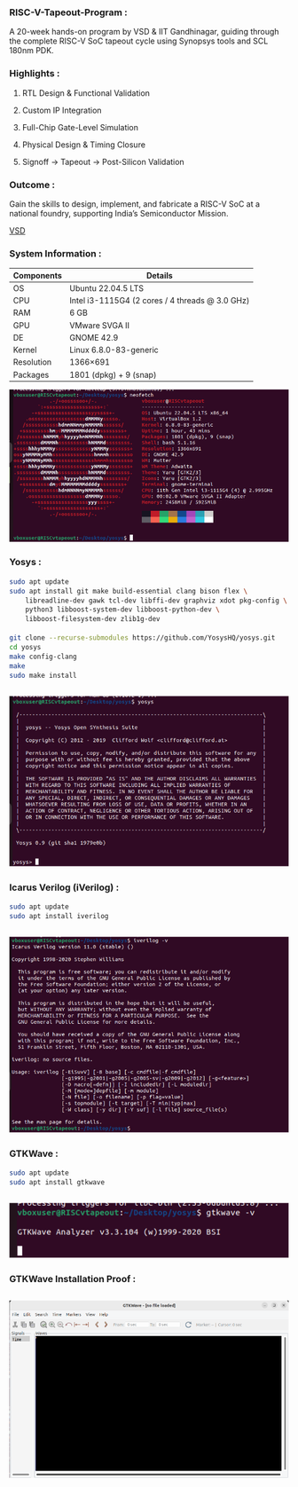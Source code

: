 ###  RISC-V-Tapeout-Program :

A 20-week hands-on program by VSD & IIT Gandhinagar, guiding through the complete RISC-V SoC tapeout cycle using Synopsys tools and SCL 180nm PDK.

###  Highlights :

1. RTL Design & Functional Validation

2. Custom IP Integration

3. Full-Chip Gate-Level Simulation

4. Physical Design & Timing Closure

5. Signoff → Tapeout → Post-Silicon Validation

###  Outcome :

Gain the skills to design, implement, and fabricate a RISC-V SoC at a national foundry, supporting India’s Semiconductor Mission.

[VSD](https://www.vlsisystemdesign.com/soc-labs/)

### System Information :

| Components | Details                |
| -----------| -----------------------| 
| OS         | Ubuntu 22.04.5 LTS     | 
| CPU        | Intel i3-1115G4 (2 cores / 4 threads @ 3.0 GHz)      |
| RAM        |6 GB                    |
| GPU        | VMware SVGA II         |
| DE         | GNOME 42.9             |
| Kernel     | Linux 6.8.0-83-generic |
| Resolution | 1366×691               |
|Packages    | 1801 (dpkg) + 9 (snap) |


![proof](https://github.com/JANADINI/RISC-V-TAPEOUT/blob/main/Week-0/neofetch.png)

###   Yosys :

```bash
sudo apt update
sudo apt install git make build-essential clang bison flex \
    libreadline-dev gawk tcl-dev libffi-dev graphviz xdot pkg-config \
    python3 libboost-system-dev libboost-python-dev \
    libboost-filesystem-dev zlib1g-dev

git clone --recurse-submodules https://github.com/YosysHQ/yosys.git
cd yosys
make config-clang        
make          
sudo make install
```

![proof](https://github.com/JANADINI/RISC-V-TAPEOUT/blob/main/Week-0/yosys.png)
---

###   Icarus Verilog (iVerilog) :

```bash
sudo apt update
sudo apt install iverilog
```
![proof](https://github.com/JANADINI/RISC-V-TAPEOUT/blob/main/Week-0/iverilog.png)
---

###   GTKWave : 

```bash
sudo apt update
sudo apt install gtkwave
```
![proof](https://github.com/JANADINI/RISC-V-TAPEOUT/blob/main/Week-0/gtkwave.png)
---
### GTKWave Installation Proof :
![proof](https://github.com/JANADINI/RISC-V-TAPEOUT/blob/main/Week-0/gtkwave%20installation%20proof.png)
---


